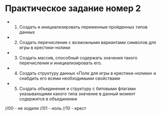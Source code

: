 # Практическое задание номер 2

* 1. Создать и инициализировать переменные пройденных типов данных

* 2. Создать перечисление с возможными вариантами символов для игры в крестики-нолики
  
* 3. Создать массив, способный содержать значения такого перечисления и инициализировать его. 

* 4. Создать структуру данных «Поле для игры в крестики-нолики» и снабдить его всеми необходимыми свойствами

* 5. Создать объединение и структуру с битовыми флагами указывающими какого типа значение в данный момент содержится в объединении

//00 - не ходили
//01 - ноль
//10 - крест

